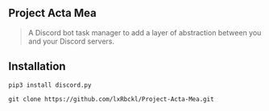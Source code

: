 ## Project Acta Mea
> A Discord bot task manager to add a layer of abstraction between you and your Discord servers.
## Installation
```
pip3 install discord.py

git clone https://github.com/lxRbckl/Project-Acta-Mea.git
```
